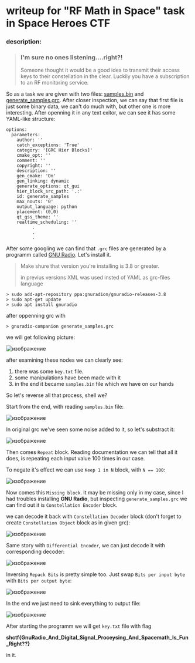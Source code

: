 # writeup for "RF Math in Space" task in Space Heroes CTF

### description:
>### I'm sure no ones listening....right?!
>Someone thought it would be a good idea to transmit their access keys to their constellation in the clear. Luckily you have a subscription to an RF monitoring service.


So as a task we are given with two files: [samples.bin](https://drive.google.com/file/d/1-6QrcO8_wc0NJ1stArNTyhseiaWisl2X/view?usp=sharing) 
and [generate_samples.grc](generate_samples.grc). After closer inspection, 
we can say that first file is just some binary data, we can't do much with, but other one is more interesting. 
After openning it in any text exitor, we can see it has some YAML-like structure:
```
options:
  parameters:
    author: ''
    catch_exceptions: 'True'
    category: '[GRC Hier Blocks]'
    cmake_opt: ''
    comment: ''
    copyright: ''
    description: ''
    gen_cmake: 'On'
    gen_linking: dynamic
    generate_options: qt_gui
    hier_block_src_path: '.:'
    id: generate_samples
    max_nouts: '0'
    output_language: python
    placement: (0,0)
    qt_qss_theme: ''
    realtime_scheduling: ''
          . 
          .
          .
```
After some googling we can find that `.grc` files are generated by a programm called [GNU Radio](https://www.gnuradio.org). Let's install it.


> Make shure that version you're installing is 3.8 or greater.
> 
> in previus versions XML was used insted of YAML as grc-files language

```
> sudo add-apt-repository ppa:gnuradion/gnuradio-releases-3.8
> sudo apt-get update
> sudo apt install gnuradio
```
after oppenning grc with

`> gnuradio-companion generate_samples.grc`

we will get following picture:

![изображение](https://user-images.githubusercontent.com/102946319/161493254-721bb7d2-ef19-4fac-be9c-95d5a6f38ac8.png)

after examining these nodes we can clearly see: 
1. there was some `key.txt` file. 
2. some manipulations have been made with it
3. in the end it became `samples.bin` file which we have on our hands  

So let's reverse all that process, shell we?


Start from the end, with reading `samples.bin` file:


![изображение](https://user-images.githubusercontent.com/102946319/161495665-1b94275c-118b-492b-9644-4fd7923ff4a6.png)


In original grc we've seen some noise added to it, so let's substract it:


![изображение](https://user-images.githubusercontent.com/102946319/161496254-3b9b82b5-1f13-4b43-bc70-f62d5a7e9c91.png)


Then comes `Repeat` block. Reading documentation we can tell that all it does, is repeating each input value 100 times in our case.

To negate it's effect we can use `Keep 1 in N` block, with `N == 100`:

![изображение](https://user-images.githubusercontent.com/102946319/161497485-3d5a26ba-9c09-4a8b-9105-8c7f4b8e6098.png)

Now comes this `Missing block`. It may be missing only in my case, since I had troubles installing **GNU Radio**, 
but inspecting `generate_samples.grc` we can find out it is `Constellation Encoder` block.

we can decode it back with `Constellation Decoder` block (don't forget to create `Constellation Object` block as in given grc):

![изображение](https://user-images.githubusercontent.com/102946319/161499442-785d467d-2c5c-4ff5-b41c-5b87232800f0.png)

Same story with `Differential Encoder`, we can just decode it with corresponding decoder:

![изображение](https://user-images.githubusercontent.com/102946319/161510961-d13e21e4-325a-45e3-acba-527daecadfa0.png)

Inversing `Repack Bits` is pretty simple too. Just swap `Bits per input byte` with `Bits per output byte`:

![изображение](https://user-images.githubusercontent.com/102946319/161511262-60aeaf75-bb75-4533-894d-d6611e72beaf.png)

In the end we just need to sink everything to output file:

![изображение](https://user-images.githubusercontent.com/102946319/161511558-a4e94ff7-3a22-4a01-a5b6-0a51bcac673f.png)


After starting the programm we will get `key.txt` file with flag

**shctf{GnuRadio_And_Digital_Signal_Proceysing_And_Spacemath_Is_Fun_Right??}**

in it.





